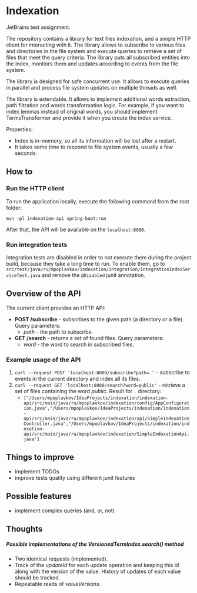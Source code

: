 # Indexation
JetBrains test assignment.

The repository contains a library for text files indexation, and a simple HTTP client for interacting with it. 
The library allows to subscribe to various files and directories in the file system and execute queries to retrieve a set of files that meet the query criteria. 
The library puts all subscribed entities into the index, monitors them and updates according to events from the file system.

The library is designed for safe concurrent use. 
It allows to execute queries in parallel and process file system updates on multiple threads as well.

The library is extendable. 
It allows to implement additional words extraction, path filtration and words transformation logic.
For example, if you want to index lemmas instead of original words, you should implement TermsTransformer and provide it when you create the index service. 

Properties:

* Index is in-memory, so all its information will be lost after a restart.
* It takes some time to respond to file system events, usually a few seconds.

## How to
### Run the HTTP client
To run the application locally, execute the following command from the root folder:
```
mvn -pl indexation-api spring-boot:run
```
After that, the API will be available on the ```localhost:8080```.

### Run integration tests
Integration tests are disabled in order to not execute them during the project build, because they take a long time to run.
To enable them, go to ```src/test/java/ru/mpoplavkov/indexation/integration/IntegrationIndexServiceTest.java``` and remove the ```@Disabled``` junit annotation.

## Overview of the API
The current client provides an HTTP API:

* **POST /subscribe** - subscribes to the given path (a directory or a file). Query parameters:
    * *path* - the path to subscribe.
* **GET /search** - returns a set of found files. Query parameters:
    * *word* - the word to search in subscribed files.
  
### Example usage of the API

1. ```curl --request POST 'localhost:8080/subscribe?path=.'``` - subscribe to events in the current directory and index all its files.
2. ```curl --request GET 'localhost:8080/search?word=public'``` - retrieve a set of files containing the word *public*. Result for ```.``` directory:
    * ```["/Users/mpoplavkov/IdeaProjects/indexation/indexation-api/src/main/java/ru/mpoplavkov/indexation/config/AppConfiguration.java","/Users/mpoplavkov/IdeaProjects/indexation/indexation-api/src/main/java/ru/mpoplavkov/indexation/api/SimpleIndexationController.java","/Users/mpoplavkov/IdeaProjects/indexation/indexation-api/src/main/java/ru/mpoplavkov/indexation/SimpleIndexationApi.java"]```

## Things to improve

* implement TODOs
* improve tests quality using different junit features

## Possible features

* implement complex queries (and, or, not)

## Thoughts

##### Possible implementations of the VersionedTermIndex.search() method

* Two identical requests (implemented).
* Track of the *updateId* for each update operation and keeping this id along with the version of the value. History of updates of each value should be tracked.
* Repeatable reads of *valueVersions*.
